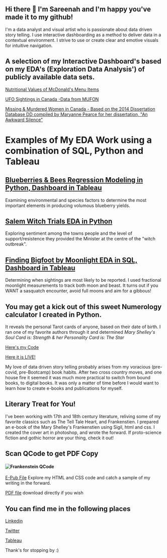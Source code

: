 ## Hi there 👋 I'm Sareenah and I'm happy you've made it to my github!
I'm a data analyst and visual artist who is passionate about data driven story telling.
I use interactive dashboarding as a method to deliver data in a contextual environment. I strive to use or create clear and emotive visuals for intuitive navigation. 

## A selection of my Interactive Dashboard's based on my EDA's (Exploration Data Analysis') of publicly available data sets. ##

[Nutritional Values of McDonald's Menu Items](https://public.tableau.com/app/profile/sarifeenah/viz/McDs_16245998109560/DASHBOARD)

[UFO Sightings in Canada -Data from MUFON](https://public.tableau.com/app/profile/sarifeenah/viz/UFOsightingsinCanada1899-2019/CanadaUFOReports1899-2019)

[Missing & Murdered Women in Canada - Based on the 2014 Dissertation Database DD compiled by Maryanne Pearce for her dissertation, "An Awkward Silence"](https://public.tableau.com/app/profile/sarifeenah/viz/MissingAndMurderedinCanada/MMVWDASHBOARD)

# Examples of My EDA Work using a combination of SQL, Python and Tableau #

## [Blueberries & Bees Regression Modeling in Python, Dashboard in Tableau](https://slaing77.github.io/blueberries_and_bees/)

Examining environmental and species factors to determine the most important elements in producing volumous blueberry yields.  

## [Salem Witch Trials EDA in Python](https://slaing77.github.io/salem-witch-trials/)

Exploring sentiment among the towns people and the level of support/resistence they provided the Minister at the centre of the "witch outbreak".

## [Finding Bigfoot by Moonlight EDA in SQL, Dashboard in Tableau](https://github.com/slaing77/Finding-Bigfoot_by_moonlight)

Determining when sightings are most likely to be reported.  I used fractional moonlight measurements to track both moon and beast.
It turns out if you WANT a sasquatch encounter, avoid full moons and aim for a gibbous!

## You may get a kick out of this sweet Numerology calculator I created in Python. ##  
It reveals the personal Tarot cards of anyone, based on their date of birth. 
I ran one of my favorite authors through it and determined  _Mary Shelley's Soul Card is:  Strength  & her Personality Card is:  The Star_

[Here's my Code](https://github.com/slaing77/Numbers-Cards-)

[Here it is LIVE!](https://e-librarium.com/pages/tarot-power-card-calculator)

My love of data driven story telling probably arises from my voracious (pre-covid, pre-Bootcamp) book habits.
After two cross country moves, and one house fire it seemed it was much more practical to switch from bound books, to digital books.
It was only a matter of time before I would want to learn how to create e-books and publications for myself.

## Literary Treat for You!

I've been working with 17th and 18th century literature, reliving some of my favorite classics such as The Tell Tale Heart, and Frankenstien.
I prepared an e-book of the  Mary Shelley's Frankenstien using Sigil, html and css. I created the cover art in photoshop, and wrote the forward.
If proto-science fiction and gothic horror are your thing, check it out!

## Scan QCode to get PDF Copy ##
#### ![Frankenstein QCode](https://github.com/slaing77/frank.github.io/blob/main/qrcode_frank_shelley.com.png)

[E-Pub File](https://github.com/slaing77/frank.github.io/raw/main/frankenstein.epub)
Explore my HTML and CSS code and catch a sample of my writing in the forward.

[PDF file](https://github.com/slaing77/frank.github.io/blob/d6c6b134f8d5a0e046e15e7bf31f2de03e437a3d/Frankenstein%20-%20Shelley%2C%20Mary.pdf)
download directly if you wish

## You can find me in the following places

[Linkedin](https://www.linkedin.com/in/sareenah-laing)

[Twitter](https://twitter.com/ddataah)

[Tableau](https://public.tableau.com/app/profile/sarifeenah)




Thank's for stopping by :)


